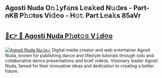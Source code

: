 ## Agosti Nuda O𝚗𝚕yf𝚊ns L𝚎a𝚔ed N𝚞𝚍es - Part-nKB P𝚑𝚘tos Vi𝚍𝚎o - H𝚘𝚝 Part L𝚎a𝚔s 85aVr

# <h2><a href="http://kf3125.oniu.top/?m=Agosti+Nuda">🔗👉 🔴 Agosti Nuda P𝚑ot𝚘𝚜 V𝚒d𝚎o</a></h2>

[![Agosti Nuda Nu𝚍e𝚜](https://i.imgur.com/0qMVB7G.gif)](http://kf3125.oniu.top/?m=Agosti+Nuda)
Digital media creator and web entertainer Agosti Nuda, known for publishing dance and lifestyle tutorials through solo and collaborative dance presentations and brief videos. Visionary leader Agosti Nuda, famed for their innovative ideas and dedication to creating a better future.  
